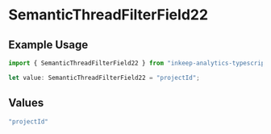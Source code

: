 # SemanticThreadFilterField22

## Example Usage

```typescript
import { SemanticThreadFilterField22 } from "inkeep-analytics-typescript/models/components";

let value: SemanticThreadFilterField22 = "projectId";
```

## Values

```typescript
"projectId"
```